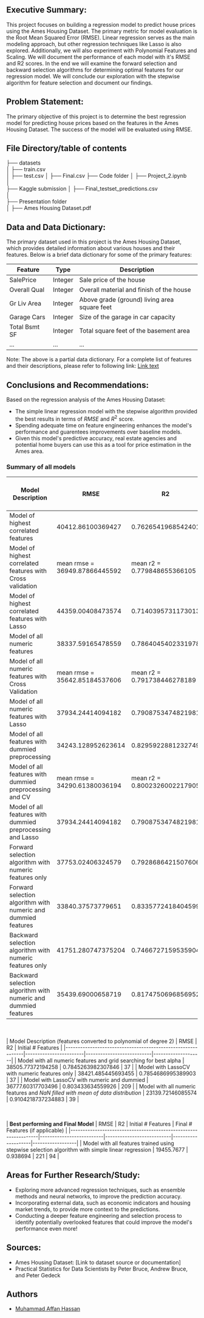 ## Executive Summary:

This project focuses on building a regression model to predict house prices using the Ames Housing Dataset. The primary metric for model evaluation is the Root Mean Squared Error (RMSE). Linear regression serves as the main modeling approach, but other regression techniques like Lasso is also explored. Additionally, we will also experiment with Polynomial Features and Scaling. We will document the performance of each model with it's RMSE and R2 scores. In the end we will examine the forward selection and backward selection algorithms for determining optimal features for our regression model. We will conclude our exploration with the stepwise algorithm for feature selection and document our findings.

## Problem Statement:
The primary objective of this project is to determine the best regression model for predicting house prices based on the features in the Ames Housing Dataset. The success of the model will be evaluated using RMSE.


## File Directory/table of contents

├── datasets         
│   ├── train.csv          
│   ├── test.csv 
│   ├── Final.csv 
├── Code folder 
│   ├── Project_2.ipynb          
│   
├──  Kaggle submission
│   ├── Final_testset_predictions.csv          
│   
├── Presentation folder  
│   ├── Ames Housing Dataset.pdf  


## Data and Data Dictionary:

The primary dataset used in this project is the Ames Housing Dataset, which provides detailed information about various houses and their features. Below is a brief data dictionary for some of the primary features:

| Feature             | Type     | Description |
|---------------------|----------|-------------|
| SalePrice           | Integer  | Sale price of the house |
| Overall Qual        | Integer  | Overall material and finish of the house |
| Gr Liv Area         | Integer  | Above grade (ground) living area square feet |
| Garage Cars         | Integer  | Size of the garage in car capacity |
| Total Bsmt SF       | Integer  | Total square feet of the basement area |
| ...                 | ...      | ... |

Note: The above is a partial data dictionary. For a complete list of features and their descriptions, please refer to following  link: [Link text](https://jse.amstat.org/v19n3/decock/DataDocumentation.txt)


## Conclusions and Recommendations:

Based on the regression analysis of the Ames Housing Dataset:

- The simple linear regression model with the stepwise algorithm provided the best results in terms of $RMSE$ and $R^2$ score.
- Spending adequate time on feature engineering enhances the model's performance and guarentees improvements over baseline models.
- Given this model's predictive accuracy, real estate agencies and potential home buyers can use this as a tool for price estimation in the Ames area.

### Summary of all models

| Model Description                                               | RMSE                     | R2                        | Initial # Features | Final # Features (if applicable) |
|-----------------------------------------------------------------|--------------------------|---------------------------|--------------------|------------------|
| Model of highest correlated features                            | 40412.86100369427        | 0.7626541968542401        | 10                 | -                |
| Model of highest correlated features with Cross validation      | mean rmse = 36949.87866445592 | mean r2 = 0.779848655366105 | 10             | -                |
| Model of highest correlated features with Lasso                 | 44359.00408473574        | 0.7140395731173013        | 10                 | -                |
| Model of all numeric features                                   | 38337.59165478559        | 0.7864045402331978        | 37                 | -                |
| Model of all numeric features with Cross Validation             | mean rmse = 35642.85184537606 | mean r2 = 0.791738446278189 | 37            | -                |
| Model of all numeric features with Lasso                        | 37934.24414094182        | 0.7908753474821981        | 37                 | -                |
| Model of all features with dummied preprocessing                | 34243.128952623614       | 0.8295922881232749        | 209                | -                |
| Model of all features with dummied preprocessing and CV         | mean rmse = 34290.61380036194 | mean r2 = 0.8002326002217905 | 209          | -                |
| Model of all features with dummied preprocessing and Lasso     | 37934.24414094182        | 0.7908753474821981        | 209                | -                |
| Forward selection algorithm with numeric features only         | 37753.02406324579        | 0.7928686421507606        | 37                 | 33               |
| Forward selection algorithm with numeric and dummied features  | 33840.37573779651        | 0.8335772418404599        | 209                | 120              |
| Backward selection algorithm with numeric features only        | 41751.280747375204       | 0.7466727159535904        | 209                | 36               |
| Backward selection algorithm with numeric and dummied features | 35439.69000658719        | 0.8174750696856952        | 209                | 208                |

<br></br>
| Model Description (features converted to polynomial of degree 2)                                           | RMSE                   | R2                        | Initial # Features |
|-------------------------------------------------------------|------------------------|---------------------------|--------------------|
| Model with all numeric features and grid searching for best alpha | 38505.77372194258      | 0.7845263982307846        | 37                 |
| Model with LassoCV with numeric features only               | 38421.485445693455     | 0.7854686995389903        | 37                 |
| Model with LassoCV with numeric and dummied                 | 36777.60317703496     | 0.803433634559926        | 209                 |
| Model with all numeric features and *NaN filled with mean of data distribution*    | 23139.72146085574      | 0.9104218737234883        | 39                 |
 
<br></br>
| **Best performing and Final Model**                                               | RMSE                     | R2                        | Initial # Features | Final # Features (if applicable) |
|-----------------------------------------------------------------|--------------------------|---------------------------|--------------------|------------------|
| Model with all features trained using stepwise selection algorithm with simple linear regression    | 19455.7677        | 0.938694        | 221                 | 94                |

## Areas for Further Research/Study:

- Exploring more advanced regression techniques, such as ensemble methods and neural networks, to improve the prediction accuracy.
- Incorporating external data, such as economic indicators and housing market trends, to provide more context to the predictions.
- Conducting a deeper feature engineering and selection process to identify potentially overlooked features that could improve the model's performance even more!

## Sources:

- Ames Housing Dataset: [Link to dataset source or documentation]
- Practical Statistics for Data Scientists by Peter Bruce, Andrew Bruce, and Peter Gedeck

## Authors
- [Muhammad Affan Hassan](hassan.affan@gmail.com)
